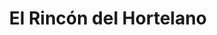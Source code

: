 ---
title: "El Rincón del Hortelano"
url: /medina-de-pomar/el-rincon-del-hortelano/
shop: Garten-Center
---